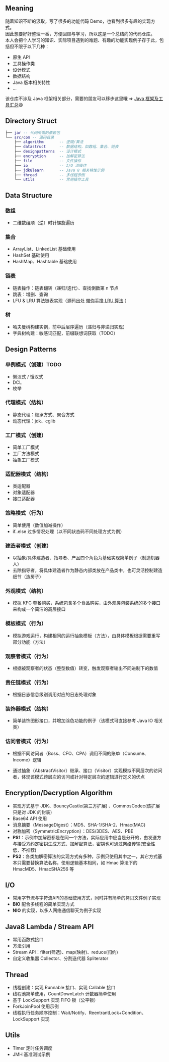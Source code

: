 ## Meaning
随着知识不断的汲取，写了很多的功能代码 Demo，也看到很多有趣的实现方式。  
因此想要好好整理一番，方便回顾与学习，所以这是一个总结向的代码仓库。  
本人会把个人学习的知识、实际项目遇到的难题、有趣的功能实现例子存于此，包括但不限于以下几种：

- 原生 API
- 工具操作类
- 设计模式
- 数据结构
- Java 版本相关特性
- ...  

该仓库不涉及 Java 框架相关部分，需要的朋友可以移步这里哦 => [Java 框架及工具汇总](https://github.com/yudi-corgi/java_framework_summary):smile: 

## Directory Struct
```lua
├── jar -- 代码所需的依赖包
└── src/com -- 源码目录
    ├── algorithm       -- 逻辑/算法
    ├── datastruct      -- 数据结构，如数组、集合、链表
    ├── designpatterns  -- 设计模式
    ├── encryption      -- 加解密算法
    ├── file            -- 文件操作
    ├── io              -- I/O 流操作
    ├── jdk8learn       -- Java 8 相关特性示例
    ├── thread          -- 多线程示例
    └── utils           -- 常用操作工具
```
## Data Structure
### 数组
* 二维数组顺（逆）时针螺旋遍历
### 集合
* ArrayList、LinkedList 基础使用
* HashSet 基础使用
* HashMap、Hashtable 基础使用
### 链表
* 链表操作：链表翻转（递归/迭代）、查找倒数第 n 节点
* 跳表：增删、查询
* LFU & LRU 算法链表实现（源码出处 [带你手撸 LRU 算法](https://labuladong.gitee.io/algo/2/23/59/) ）
### 树
* 哈夫曼树构建实例，前中后层序遍历（递归与非递归实现）
* 字典树构建：敏感词匹配，前缀联想词获取（TODO）

## Design Patterns
### 单例模式（创建）TODO
* 懒汉式 / 饿汉式
* DCL
* 枚举
### 代理模式（结构）
* 静态代理：继承方式、聚合方式
* 动态代理：jdk、cglib
### 工厂模式（创建）
* 简单工厂模式
* 工厂方法模式
* 抽象工厂模式
### 适配器模式（结构）
* 类适配器
* 对象适配器
* 接口适配器
### 策略模式（行为）
* 简单使用（数值加减操作）
* if..else 过多情况处理（以不同状态码不同处理方式为例）
### 建造者模式（创建）
* 以抽象/具体建造者、指导者、产品四个角色为基础实现简单例子（制造机器人）
* 去除指导者，将具体建造者作为静态内部类放在产品类中，也可灵活控制建造细节（造房子）
### 外观模式（结构）
* 模拟 KFC 套餐购买，系统包含多个食品购买，由外观类包装系统的多个接口来构成一个简洁的高层接口
### 模板模式（行为）
* 模拟游戏运行，构建相同的运行抽象模板（方法），由具体模板根据需要重写部分功能（方法）
### 观察者模式（行为）
* 根据被观察者的状态（整型数值）转变，触发观察者输出不同进制下的数值
### 责任链模式（行为）
* 根据日志信息级别调用对应的日志处理对象
### 装饰器模式（结构）
* 简单装饰图形接口，并增加涂色功能的例子（该模式可直接参考 Java IO 相关类）
### 访问者模式（行为）
* 根据不同访问者（Boss、CFO、CPA）调用不同的账单（Consume、Income）逻辑
- 通过抽象（AbstractVisitor）继承、接口（Visitor）实现模拟不同层次的访问者，体现该模式跨层次的访问或针对特定层次的逻辑进行定义的优点

## Encryption/Decryption Algorithm
* 实现方式基于 JDK、BouncyCastle(第三方扩展) 、CommosCodec(该扩展只是对 JDK 的封装)
* Base64 API 使用
* 消息摘要（MessageDigest）：MD5、SHA-1/SHA-2、Hmac(MAC)
* 对称加密（SymmetricEncryption）：DES/3DES、AES、PBE
* **PS1**：示例中加解密都是在同一个方法，实际应用中应当是分开的，由发送方与接受方约定密钥生成方式、加解密算法，密钥也可通过网络传输(安全性低，不推荐)
* **PS2**：各类加解密算法的实现方式有多种，示例只使用其中之一，其它方式基本只需要替换算法名称，使用逻辑基本相同，如 Hmac 算法下的 HmacMD5、HmacSHA256 等

## I/O
* 常用字节流与字符流API的基础使用方式，同时并有简单的拷贝文件例子实现
* **BIO** 配合多线程的简单实现方式
* **NIO** 的实现，以多人网络通信聊天为例子实现

## Java8 Lambda / Stream API
* 常用函数式接口
* 方法引用
* Stream API：filter(筛选)、map(映射)、reduce(归约)
* 自定义收集器 Collector、分割迭代器 Spliterator

## Thread
* 线程创建：实现 Runnable 接口、实现 Callable<T> 接口
* 线程池简单使用，CountDownLatch 计数器简单使用
* 基于 LockSupport 实现 FIFO 锁（公平锁）
* ForkJoinPool 使用示例
* 线程执行任务顺序控制：Wait/Notify、ReentrantLock+Condition、LockSupport 实现

## Utils
* Timer 定时任务调度
* JMH 基准测试示例

